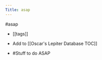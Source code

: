 ---Title: asap---#asap- [[tags]]- Add to [[Oscar's Lepiter Database TOC]]- #Stuff to do ASAP